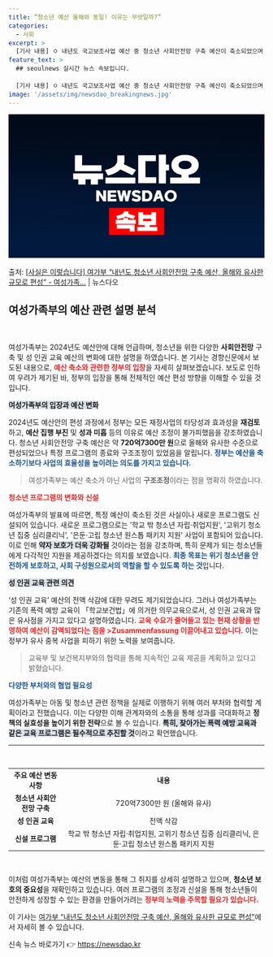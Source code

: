 ```yaml
---
title: “청소년 예산 올해와 동일! 이유는 무엇일까?”
categories:
  - 사회
excerpt: >
  [기사 내용] ㅇ 내년도 국고보조사업 예산 중 청소년 사회안전망 구축 예산이 축소되었으며, 성인권교육 예산은…
feature_text: >
  ## seoulnews 실시간 뉴스 속보입니다.

  [기사 내용] ㅇ 내년도 국고보조사업 예산 중 청소년 사회안전망 구축 예산이 축소되었으며, 성인권교육 예산은…
image: '/assets/img/newsdao_breakingnews.jpg'
---
```


![뉴스다오 속보](/assets/img/newsdao_breakingnews.jpg)

<p>출처: <a href="https://newsdao.kr/1900" rel="dofollow">[사실은 이렇습니다] 여가부 “내년도 청소년 사회안전망 구축 예산, 올해와 유사한 규모로 편성” - 여성가족…</a> | 뉴스다오</p>

<h2 data-ke-size="size26">여성가족부의 예산 관련 설명 분석</h2>

<p data-ke-size="size16">&nbsp;</p>

여성가족부는 2024년도 예산안에 대해 언급하며, 청소년을 위한 다양한 <b>사회안전망</b> 구축 및 성 인권 교육 예산의 변화에 대한 설명을 하였습니다. 본 기사는 경향신문에서 보도된 내용으로, <b><span style="color: #ee2323;">예산 축소와 관련한 정부의 입장</span></b>을 자세히 살펴보겠습니다. 보도로 인하여 우려가 제기된 바, 정부의 입장을 통해 전체적인 예산 편성 방향을 이해할 수 있을 것입니다. 

<b><span style="background-color: #21538527;">여성가족부의 입장과 예산 변화</span></b>

2024년도 예산안의 편성 과정에서 정부는 모든 재정사업의 타당성과 효과성을 <b>재검토</b>하고, <b>예산 집행 부진</b> 및 <b>성과 미흡</b> 등의 이유로 예산 조정이 불가피했음을 강조하였습니다. 청소년 사회안전망 구축 예산은 약 <b>720억7300만 원</b>으로 올해와 유사한 수준으로 편성되었으나 특정 프로그램의 종료와 구조조정이 있었음을 알립니다. <b><span style="color: #1a5490;">정부는 예산을 축소하기보다 사업의 효율성을 높이려는 의도를 가지고 있습니다.</span></b>

<blockquote>
여성가족부는 예산 축소가 아닌 사업의 <b>구조조정</b>이라는 점을 명확히 하였습니다.
</blockquote>

<b><span style="color: #ee2323;">청소년 프로그램의 변화와 신설</span></b>

여성가족부의 발표에 따르면, 특정 예산이 축소된 것은 사실이나 새로운 프로그램도 신설되어 있습니다. 새로운 프로그램으로는 '학교 밖 청소년 자립·취업지원', '고위기 청소년 집중 심리클리닉', '은둔·고립 청소년 원스톱 패키지 지원' 사업이 포함되어 있습니다. 이로 인해 <b><span style="background-color: #21538527;">약자 보호가 더욱 강화될</span></b> 것이라는 점을 강조하며, 특히 문제가 되는 청소년들에게 다각적인 지원을 제공하겠다는 의지를 보였습니다. <b><span style="color: #1a5490;">최종 목표는 위기 청소년을 안전하게 보호하고, 사회 구성원으로서의 역할을 할 수 있도록 하는 것</span></b>입니다.

<b><span style="background-color: #21538527;">성 인권 교육 관련 의견</span></b>

‘성 인권 교육’ 예산의 전액 삭감에 대한 우려도 제기되었습니다. 그러나 여성가족부는 기존의 폭력 예방 교육이 「학교보건법」에 의거한 의무교육으로서, 성 인권 교육과 많은 유사점을 가지고 있다고 설명하였습니다. <b><span style="color: #ee2323;">교육 수요가 줄어들고 있는 현재 상황을 반영하여 예산이 감액되었다는 점을 >Zusammenfassung 이끌어내고 있습니다.</span></b> 이는 정부가 유사 중복 사업을 피하기 위한 노력을 보여줍니다.

<blockquote>
교육부 및 보건복지부와의 협력을 통해 지속적인 교육 제공을 계획하고 있다고 밝혔습니다.
</blockquote>

<b><span style="color: #1a5490;">다양한 부처와의 협업 필요성</span></b>

여성가족부는 아동 및 청소년 관련 정책을 실제로 이행하기 위해 여러 부처와 협력할 계획이라고 전했습니다. 이는 다양한 이해 관계자와의 소통을 통해 성과를 극대화하고 <b>정책의 실효성을 높이기 위한 전략</b>으로 볼 수 있습니다. <b><span style="background-color: #21538527;">특히, 찾아가는 폭력 예방 교육과 같은 교육 프로그램은 필수적으로 추진할 것</span></b>이라고 확언했습니다.

<hr>

<p data-ke-size="size16">&nbsp;</p>

<table style="width:100%">
  <tr>
    <td style="text-align: center;"><b>주요 예산 변동 사항</b></td>
    <td style="text-align: center;"><b>내용</b></td>
  </tr>
  <tr>
    <td style="text-align: center;"><b>청소년 사회안전망 구축</b></td>
    <td style="text-align: center;">720억7300만 원 (올해와 유사)</td>
  </tr>
  <tr>
    <td style="text-align: center;"><b>성 인권 교육</b></td>
    <td style="text-align: center;">전액 삭감</td>
  </tr>
  <tr>
    <td style="text-align: center;"><b>신설 프로그램</b></td>
    <td style="text-align: center;">학교 밖 청소년 자립·취업지원, 고위기 청소년 집중 심리클리닉, 은둔·고립 청소년 원스톱 패키지 지원</td>
  </tr>
</table>

<p data-ke-size="size16">&nbsp;</p>

이처럼 여성가족부는 예산의 변동을 통해 그 취지를 상세히 설명하고 있으며, <b>청소년 보호의 중요성</b>을 재확인하고 있습니다. 여러 프로그램의 조정과 신설을 통해 청소년들이 안전하게 성장할 수 있는 환경을 만들어가려는 <b><span style="color: #ee2323;">정부의 노력을 주목할 필요가 있습니다.</span></b>

이 기사는 <a href="https://newsdao.kr/1900">여가부 “내년도 청소년 사회안전망 구축 예산, 올해와 유사한 규모로 편성”</a>에서 자세히 볼 수 있습니다. 

신속 뉴스 바로가기 👉 <a href="https://newsdao.kr" rel="dofollow">https://newsdao.kr</a>


